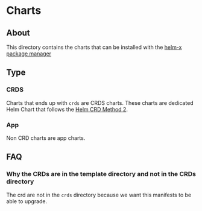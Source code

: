 # Charts


## About
This directory contains the charts that can be installed
with the [helm-x package manager](../../docs/bin/kube-x-helm-x.md)

## Type

### CRDS

Charts that ends up with `crds` are CRDS charts.
These charts are dedicated Helm Chart 
that follows the [Helm CRD Method 2](https://helm.sh/docs/chart_best_practices/custom_resource_definitions/#method-2-separate-charts).

### App

Non CRD charts are app charts.

## FAQ

### Why the CRDs are in the template directory and not in the CRDs directory

The crd are not in the `crds` directory
because we want this manifests to be able to upgrade.
